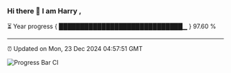 ### Hi there 👋 I am Harry , 

⏳ Year progress { █████████████████████████████▁ } 97.60 %

---

⏰ Updated on Mon, 23 Dec 2024 04:57:51 GMT

![Progress Bar CI](https://github.com/duykhang68/duykhang68/workflows/Progress%20Bar%20CI/badge.svg)
